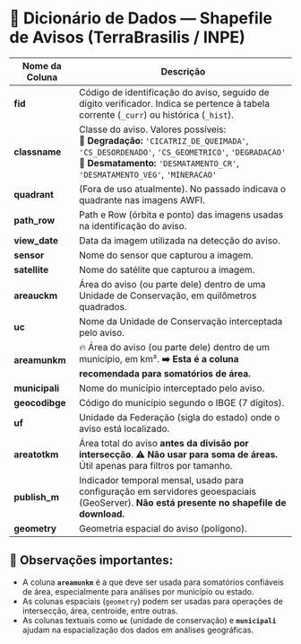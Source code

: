 # 📑 Dicionário de Dados — Shapefile de Avisos (TerraBrasilis / INPE)

| Nome da Coluna | Descrição |
|----------------|------------|
| **fid** | Código de identificação do aviso, seguido de dígito verificador. Indica se pertence à tabela corrente (`_curr`) ou histórica (`_hist`). |
| **classname** | Classe do aviso. Valores possíveis:<br>🔸 **Degradação:** `'CICATRIZ_DE_QUEIMADA'`, `'CS_DESORDENADO'`, `'CS_GEOMETRICO'`, `'DEGRADACAO'`<br>🔸 **Desmatamento:** `'DESMATAMENTO_CR'`, `'DESMATAMENTO_VEG'`, `'MINERACAO'` |
| **quadrant** | (Fora de uso atualmente). No passado indicava o quadrante nas imagens AWFI. |
| **path_row** | Path e Row (órbita e ponto) das imagens usadas na identificação do aviso. |
| **view_date** | Data da imagem utilizada na detecção do aviso. |
| **sensor** | Nome do sensor que capturou a imagem. |
| **satellite** | Nome do satélite que capturou a imagem. |
| **areauckm** | Área do aviso (ou parte dele) dentro de uma Unidade de Conservação, em quilômetros quadrados. |
| **uc** | Nome da Unidade de Conservação interceptada pelo aviso. |
| **areamunkm** | 🔥 Área do aviso (ou parte dele) dentro de um município, em km². **➡️ Esta é a coluna recomendada para somatórios de área.** |
| **municipali** | Nome do município interceptado pelo aviso. |
| **geocodibge** | Código do município segundo o IBGE (7 dígitos). |
| **uf** | Unidade da Federação (sigla do estado) onde o aviso está localizado. |
| **areatotkm** | Área total do aviso **antes da divisão por intersecção**. ⚠️ **Não usar para soma de áreas.** Útil apenas para filtros por tamanho. |
| **publish_m** | Indicador temporal mensal, usado para configuração em servidores geoespaciais (GeoServer). **Não está presente no shapefile de download.** |
| **geometry** | Geometria espacial do aviso (polígono). |

## 🚩 Observações importantes:
- A coluna **`areamunkm`** é a que deve ser usada para somatórios confiáveis de área, especialmente para análises por município ou estado.
- As colunas espaciais (`geometry`) podem ser usadas para operações de intersecção, área, centroide, entre outras.
- As colunas textuais como **`uc`** (unidade de conservação) e **`municipali`** ajudam na espacialização dos dados em análises geográficas.
